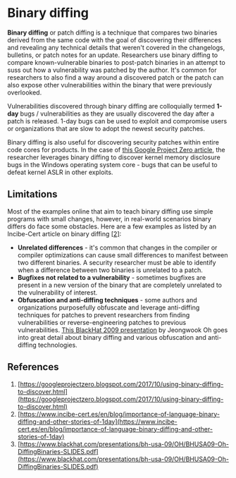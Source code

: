 # Binary diffing

**Binary diffing** or patch diffing is a technique that compares two binaries
derived from the same code with the goal of discovering their differences and
revealing any technical details that weren't covered in the changelogs,
bulletins, or patch notes for an update. Researchers use binary diffing to
compare known-vulnerable binaries to post-patch binaries in an attempt to suss
out how a vulnerability was patched by the author. It's common for researchers
to also find a way around a discovered patch or the patch can also expose other
vulnerabilities within the binary that were previously overlooked.

Vulnerabilities discovered through binary diffing are colloquially termed
**1-day** bugs / vulnerabilities as they are usually discovered the day after a
patch is released. 1-day bugs can be used to exploit and compromise users or
organizations that are slow to adopt the newest security patches.

Binary diffing is also useful for discovering security patches within entire
code cores for products. In the case of
[this Google Project Zero article](#references), the researcher leverages
binary diffing to discover kernel memory disclosure bugs in the Windows
operating system core - bugs that can be useful to defeat kernel ASLR in other
exploits.

## Limitations

Most of the examples online that aim to teach binary diffing use simple
programs with small changes, however, in real-world scenarios binary differs do
face some obstacles. Here are a few examples as listed by an Incibe-Cert
article on binary diffing [[2]](#references):

* **Unrelated differences** - it's common that changes in the compiler or
compiler optimizations can cause small differences to manifest between two
different binaries. A security researcher must be able to identify when a
difference between two binaries is unrelated to a patch.
* **Bugfixes not related to a vulnerability** - sometimes bugfixes are present
in a new version of the binary that are completely unrelated to the
vulnerability of interest.
* **Obfuscation and anti-diffing techniques** - some authors and organizations
purposefully obfuscate and leverage anti-diffing techniques for patches to
prevent researchers from finding vulnerabilities or reverse-engineering patches
to previous vulnerabilities. [This BlackHat 2009 presentation](#references) by
Jeongwook Oh goes into great detail about binary diffing and various
obfuscation and anti-diffing technologies.

## References

1. [https://googleprojectzero.blogspot.com/2017/10/using-binary-diffing-to-discover.html](https://googleprojectzero.blogspot.com/2017/10/using-binary-diffing-to-discover.html)
2. [https://www.incibe-cert.es/en/blog/importance-of-language-binary-diffing-and-other-stories-of-1day](https://www.incibe-cert.es/en/blog/importance-of-language-binary-diffing-and-other-stories-of-1day)
3. [https://www.blackhat.com/presentations/bh-usa-09/OH/BHUSA09-Oh-DiffingBinaries-SLIDES.pdf](https://www.blackhat.com/presentations/bh-usa-09/OH/BHUSA09-Oh-DiffingBinaries-SLIDES.pdf)
